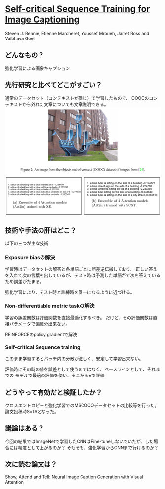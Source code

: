 # [Self-critical Sequence Training for Image Captioning](https://arxiv.org/abs/1612.00563)
Steven J. Rennie, Etienne Marcheret, Youssef Mroueh, Jarret Ross and Vaibhava Goel

## どんなもの？
強化学習による画像キャプション

## 先行研究と比べてどこがすごい？
通常のデータセット（コンテキストが同じ）で学習したもので、
OOOCのコンテキストから外れた文章についても文章説明できる。
![img](./img/1.1.png)

## 技術や手法の肝はどこ？
以下の三つが主な技術
### Exposure biasの解決
学習時はデータセットの解答と各単語ごとに誤差逆伝搬しており、
正しい答えを入れて次の言葉を出しているが、テスト時は予測した単語がで次を答えているため誤差がたまる。

強化学習により、テスト時と訓練時を同一になるように近づける。

### Non-differentiable metric taskの解決
学習の誤差関数は評価関数を直接最適化するべき。
だけど、その評価関数は直接パラメータで偏微分出来ない。

REINFORCEのpolicy gradientで解決

### Self-critical Sequence training
このまま学習するとバッチ内の分散が激しく、安定して学習出来ない。

評価時にその時の値を誤差として使うのではなく、ベースラインとして、それまでの
モデルで最適の評価を使い、そこから±で評価
## どうやって有効だと検証したか？
クロスエントロピーと強化学習でのMSCOCOデータセットの比較等を行った。
論文投稿時SoTAとなった。
## 議論はある？
今回の結果ではImageNetで学習したCNNはFine-tuneしないでいたが、した場合には精度として上がるのか？
そもそも、強化学習からCNNまで行けるのか？

## 次に読む論文は？
Show, Attend and Tell: Neural Image Caption Generation with Visual Attention
